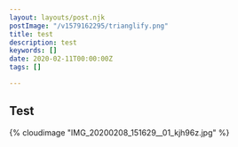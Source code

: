```yaml
---
layout: layouts/post.njk
postImage: "/v1579162295/trianglify.png"
title: test
description: test
keywords: []
date: 2020-02-11T00:00:00Z
tags: []

---
```

## Test

{% cloudimage "IMG_20200208_151629__01_kjh96z.jpg" %}